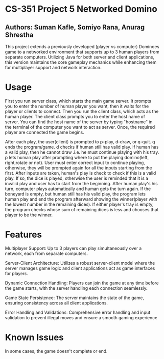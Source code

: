 # CS-351 Project 5 Networked Domino
## Authors: Suman Kafle, Somiyo Rana, Anurag Shrestha

This project extends a previously developed (player vs computer) Dominoes game to a networked environment that
supports up to 3 human players from separate computers. Utilizing Java for both server and client applications,
this version maintains the core gameplay mechanics while enhancing them for multiplayer support and network interaction.

# Usage
First you run server class, which starts the main game server. It prompts you to enter the number of human player you want,
then it waits for the player or clients to connect. Then you run the client class, which acts as the human player. The
client class prompts you to enter the host name of server. You can find the host name of the server by typing "hostname"
in the terminal of the computer you want to act as server. Once, the required player are connected the game begins.

After each play, the user(client) is prompted to p-play, d-draw, or q-quit. q ends the program/game. d checks if human
still has valid play. If human has a valid play, then he cannot draw .i.e. he must continue playing with his tray. p
lets human play after prompting where to put the playing domino(left, right,rotate or not). User must enter correct
input to continue playing, otherwise, they will be prompted again for all the inputs starting from the first.
After inputs are taken, human's play is check to check if this is a valid play. If so, the dice is played, otherwise
the user is reminded that it is a invalid play and user has to start from the beginning. After human play's his turn,
computer plays automatically and human gets the turn again. If the boneyard is empty, but human still has his valid
play, the program lets human play and end the program afterward showing the winner(player with the lowest number in
the remaining dices). If either player's tray is empty, the program checks whose sum of remaining dices is less and
chooses that player to be the winner.


# Features
Multiplayer Support: Up to 3 players can play simultaneously over a network, each from separate computers.

Server-Client Architecture: Utilizes a robust server-client model where the server manages game logic and
client applications act as game interfaces for players.

Dynamic Connection Handling: Players can join the game at any time before the game starts, with the server handling
each connection seamlessly.

Game State Persistence: The server maintains the state of the game, ensuring consistency across all client applications.

Error Handling and Validations: Comprehensive error handling and input validation to prevent illegal moves and ensure a
smooth gaming experience

# Known Issues
In some cases, the game doesn't complete or end. 
